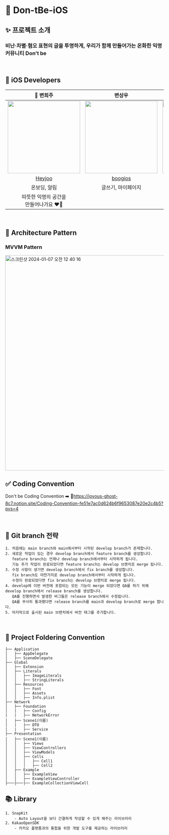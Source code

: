 # 👻 Don-tBe-iOS 

## ✨ 프로젝트 소개
### 비난·차별·혐오 표현의 글을 투명하게, 우리가 함께 만들어가는 온화한 익명 커뮤니티 Don’t be

<br>

## 🍎 iOS Developers
| 👑 변희주 | 변상우 | 김연수 |
| :--------: | :--------: | :--------: |
| <img src="https://github.com/TeamDon-tBe/Don-tBe-iOS/assets/97782228/bbed44fe-eed0-4b8c-a249-fad0970515b6" width="230px"/> | <img src="https://github.com/TeamDon-tBe/Don-tBe-iOS/assets/97782228/142e1c53-3f15-4497-be7e-3af3ae702cf5" width="230px"/> | <img src="https://github.com/TeamDon-tBe/Don-tBe-iOS/assets/97782228/06d74614-17de-4517-b185-5c26b6fb7edf" width="230px"/> |
|[Heyjoo](https://github.com/Heyjooo)|[boogios](https://github.com/boogios)|[yeonsu0-0](https://github.com/yeonsu0-0)|
| 온보딩, 알림 | 글쓰기, 마이페이지 |   홈   |
| 따뜻한 익명의 공간을 <br>만들어나가요 ❤️‍🔥 | | 오늘은 어떤 코드를 짜볼까 ~ |

<br>

## 🔄 Architecture Pattern
### MVVM Pattern
<img width="685" alt="스크린샷 2024-01-07 오전 12 40 16" src="https://github.com/TeamDon-tBe/Don-tBe-iOS/assets/97782228/e990804a-6e1d-4b38-bfd6-c5710d12b7cb">

<br>

## ✅ Coding Convention
Don't be Coding Convention  ➡️ 
🔗https://joyous-ghost-8c7.notion.site/Coding-Convention-fe51e7ac0d624b6f9653087e20e2c4b5?pvs=4

<br>

## 🧬 Git branch 전략
~~~ 
1️. 처음에는 main branch와 main에서부터 시작된 develop branch가 존재합니다.
2️. 새로운 작업이 있는 경우 develop branch에서 feature branch를 생성합니다. 
   feature branch는 언제나 develop branch에서부터 시작하게 됩니다. 
   기능 추가 작업이 완료되었다면 feature branch는 develop 브랜치로 merge 됩니다. 
3️. 수정 사항이 생기면 develop branch에서 fix branch를 생성합니다. 
   fix branch도 마찬가지로 develop branch에서부터 시작하게 됩니다. 
   수정이 완료되었다면 fix branch는 develop 브랜치로 merge 됩니다. 
4️. develop에 이번 버전에 포함되는 모든 기능이 merge 되었다면 QA를 하기 위해 develop branch에서 release branch를 생성합니다. 
   QA를 진행하면서 발생한 버그들은 release branch에서 수정됩니다. 
   QA를 무사히 통과했다면 release branch를 main과 develop branch로 merge 합니다.
5️. 마지막으로 출시된 main 브랜치에서 버전 태그를 추가합니다.
~~~

<br>

## 📁 Project Foldering Convention
~~~
├── Application
│   ├── AppDelegate
│   ├── SceneDelegate
├── Global
│   ├── Extension
│   ├── Literals
│   │   ├── ImageLiterals
│   │   ├── StringLiterals
│   ├── Resources
│   │   ├── Font
│   │   ├── Assets
│   │   ├── Info.plist
├── Network
│   ├── Foundation
│   |   ├── Config
|   |   ├── NetworkError
│   ├── Scene1(이름)
│   |   ├── DTO
|   |   ├── Service
├── Presentation
│   ├── Scene1(이름)
│   │   ├── Views
│   │   ├── ViewControllers
│   │   ├── ViewModels
│   │   ├── Cells
│   │   │   ├── Cell1
│   │   │   ├── Cell2
│   ├── Example
│   │   ├── ExampleView
│   │   ├── ExampleViewController
├───├───├── ExampleCollectionViewCell
~~~

## 📚 Library
~~~
1. SnapKit
    - Auto Layout을 보다 간결하게 작성할 수 있게 해주는 라이브러리
2. KakaoOpenSDK
    - 카카오 플랫폼과의 통합을 위한 개발 도구를 제공하는 라이브러리
~~~
